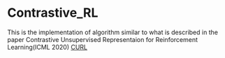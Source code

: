 # Contrastive_RL
This is the implementation of algorithm similar to what is described in the paper Contrastive Unsupervised Representaion for Reinforcement Learning(ICML 2020) 
[CURL](https://arxiv.org/abs/2004.04136)
